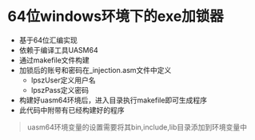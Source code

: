 # 64位windows环境下的exe加锁器
* 基于64位汇编实现
* 依赖于编译工具UASM64
* 通过makefile文件构建
* 加锁后的账号和密码在_injection.asm文件中定义
  * lpszUser定义用户名  
  * lpszPass定义密码
* 构建好uasm64环境后，进入目录执行makefile即可生成程序
* 此代码中附带有已经构建好的程序
> uasm64环境变量的设置需要将其bin,include,lib目录添加到环境变量中